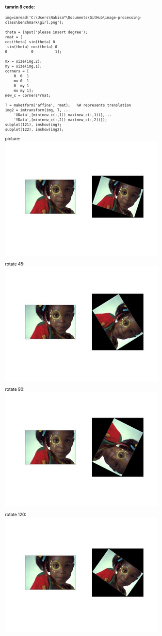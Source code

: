 #### tamrin 8 code:


```
img=imread('C:\Users\Nakisa™\Documents\GitHub\image-processing-class\benchmark\girl.png');

theta = input('please insert degree');
rmat = [
cos(theta) sin(theta) 0
-sin(theta) cos(theta) 0
0           0          1];

mx = size(img,2);
my = size(img,1);
corners = [
    0  0  1
    mx 0  1
    0  my 1
    mx my 1];
new_c = corners*rmat;

T = maketform('affine', rmat);   %# represents translation
img2 = imtransform(img, T, ...
    'XData',[min(new_c(:,1)) max(new_c(:,1))],...
    'YData',[min(new_c(:,2)) max(new_c(:,2))]);
subplot(121), imshow(img);
subplot(122), imshow(img2);

```

picture:
![khorooji](result.jpg)

rotate 45:
![khorooji](result45.jpg)

rotate 90:
![khorooji](result90.jpg)

rotate 120:
![khorooji](result120.jpg)